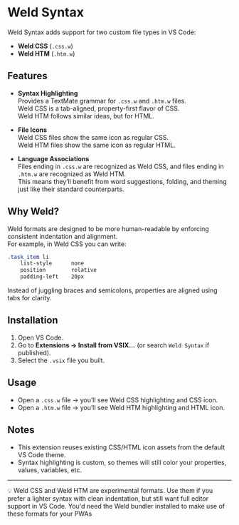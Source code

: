 # Weld Syntax

Weld Syntax adds support for two custom file types in VS Code:

- **Weld CSS** (`.css.w`)  
- **Weld HTM** (`.htm.w`)

## Features

- **Syntax Highlighting**  
  Provides a TextMate grammar for `.css.w` and `.htm.w` files.  
  Weld CSS is a tab-aligned, property-first flavor of CSS.  
  Weld HTM follows similar ideas, but for HTML.

- **File Icons**  
  Weld CSS files show the same icon as regular CSS.  
  Weld HTM files show the same icon as regular HTML.

- **Language Associations**  
  Files ending in `.css.w` are recognized as Weld CSS, and files ending in `.htm.w` are recognized as Weld HTM.  
  This means they’ll benefit from word suggestions, folding, and theming just like their standard counterparts.

## Why Weld?

Weld formats are designed to be more human-readable by enforcing consistent indentation and alignment.  
For example, in Weld CSS you can write:

```css
.task_item li
	list-style		none
	position		relative
	padding-left	20px
```

Instead of juggling braces and semicolons, properties are aligned using tabs for clarity.

## Installation

1. Open VS Code.
2. Go to **Extensions → Install from VSIX...** (or search `Weld Syntax` if published).
3. Select the `.vsix` file you built.

## Usage

* Open a `.css.w` file → you’ll see Weld CSS highlighting and CSS icon.
* Open a `.htm.w` file → you’ll see Weld HTM highlighting and HTML icon.

## Notes

* This extension reuses existing CSS/HTML icon assets from the default VS Code theme.
* Syntax highlighting is custom, so themes will still color your properties, values, variables, etc.

---

💡 Weld CSS and Weld HTM are experimental formats. Use them if you prefer a lighter syntax with clean indentation, but still want full editor support in VS Code.
You'd need the Weld bundler installed to make use of these formats for your PWAs

